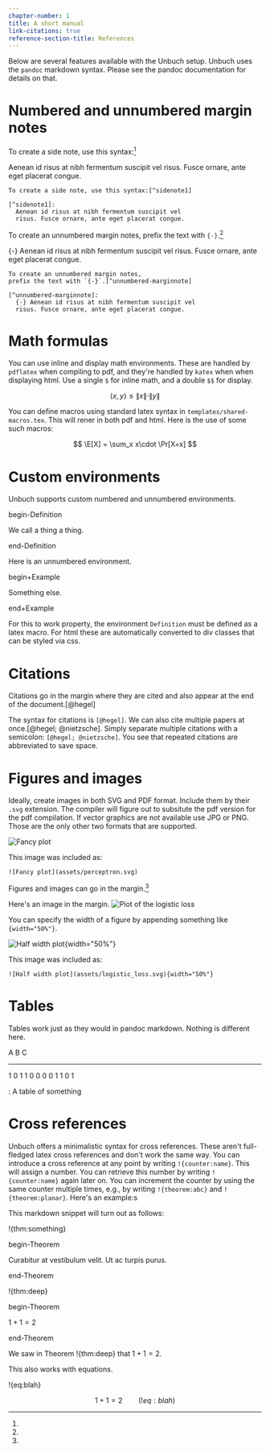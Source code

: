 ```yaml
---
chapter-number: 1
title: A short manual
link-citations: true
reference-section-title: References
---
```


Below are several features available with the Unbuch setup. Unbuch uses the `pandoc` markdown syntax. Please see the pandoc documentation for details on that.

# Numbered and unnumbered margin notes

To create a side note, use this syntax:[^sidenote1]

[^sidenote1]:
  Aenean id risus at nibh fermentum suscipit vel
  risus. Fusce ornare, ante eget placerat congue.

```
To create a side note, use this syntax:[^sidenote1]

[^sidenote1]: 
  Aenean id risus at nibh fermentum suscipit vel
  risus. Fusce ornare, ante eget placerat congue.
```

To create an unnumbered margin notes, 
prefix the text with `{-}`.[^unnumbered-marginnote]

[^unnumbered-marginnote]:
  {-} Aenean id risus at nibh fermentum suscipit vel
  risus. Fusce ornare, ante eget placerat congue.
  
```
To create an unnumbered margin notes, 
prefix the text with `{-}`.[^unnumbered-marginnote]

[^unnumbered-marginnote]:
  {-} Aenean id risus at nibh fermentum suscipit vel
  risus. Fusce ornare, ante eget placerat congue.
```

# Math formulas

You can use inline and display math environments. These are handled by `pdflatex` when compiling to pdf, and they're handled by `katex` when when displaying html. Use a single `$` for inline math, and a double `$$` for display.

$$ 
  \langle x, y \rangle \le \|x\|\cdot\|y\| 
$$

You can define macros using standard latex syntax in
`templates/shared-macros.tex`. This will rener in both pdf and html. Here is the
use of some such macros:

$$
  \E[X] = \sum_x x\cdot \Pr[X=x]
$$


# Custom environments

Unbuch supports custom numbered and unnumbered environments.

begin-Definition

We call a thing a thing.

end-Definition

Here is an unnumbered environment.

begin+Example

Something else.

end+Example

For this to work property, the environment `Definition` must be defined as a latex macro. For html these are automatically converted to div classes that can be styled via css. 

# Citations

Citations go in the margin where they are cited and also appear at the end of the document.[@hegel]

The syntax for citations is `[@hegel]`. We can also cite multiple papers at once.[@hegel; @nietzsche]. Simply separate multiple citations with a semicolon: `[@hegel; @nietzsche]`. You see that repeated citations are abbreviated to save space.


# Figures and images



Ideally, create images in both SVG and PDF format. Include them by their `.svg` extension. The compiler will figure out to subsitute the pdf version for the pdf compilation. If vector graphics are not available use JPG or PNG. Those are the only other two formats that are supported.

![Fancy plot](assets/perceptron.svg)

This image was included as:

```
![Fancy plot](assets/perceptron.svg)
```

Figures and images can go in the margin.[^logit] 

[^logit]: 
  Here's an image in the margin.
  ![Plot of the logistic loss](assets/logistic_loss.svg)

You can specify the width of a figure by appending something like `{width="50%"}`.

![Half width plot](assets/logistic_loss.svg){width="50%"}

This image was included as:

```
![Half width plot](assets/logistic_loss.svg){width="50%"}
```

# Tables

Tables work just as they would in pandoc markdown. Nothing is different here.

   A   B   C 
  --- --- ---
   1   0   1
   1   0   0
   0   0   1
   1   0   1

  : A table of something

# Cross references

Unbuch offers a minimalistic syntax for cross references. These aren't full-fledged latex cross references and don't work the same way. You can introduce a cross reference at any point by writing `!{counter:name}`. This will assign a number. You can retrieve this number by writing `!{counter:name}` again later on. You can increment the counter by using the same counter multiple times, e.g., by writing `!{theorem:abc}` and `!{theorem:planar}`. Here's an example:s

This markdown snippet will turn out as follows:

!{thm:something}

begin-Theorem

Curabitur at vestibulum velit. Ut ac turpis purus. 

end-Theorem

!{thm:deep}

begin-Theorem

$1 + 1 = 2$

end-Theorem

We saw in Theorem !{thm:deep} that $1+1=2$.


This also works with equations.

!{eq:blah}

$$
1 + 1 = 2\qquad(!{eq:blah})
$$


